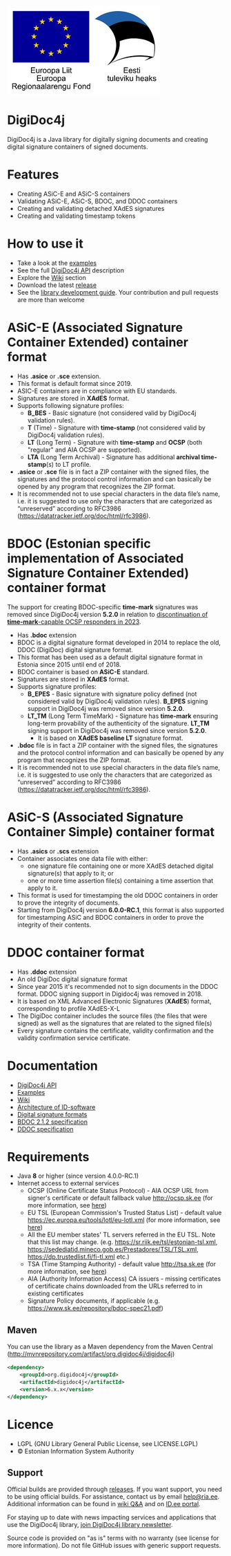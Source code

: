 ﻿![EU Regional Development Fund](digidoc4j/src/main/doc/resources/EL_Regionaalarengu_Fond_horisontaalne-vaike.jpg)

# DigiDoc4j
DigiDoc4j is a Java library for digitally signing documents and creating digital signature containers of signed documents.

# Features
* Creating ASiC-E and ASiC-S containers
* Validating ASiC-E, ASiC-S, BDOC, and DDOC containers
* Creating and validating detached XAdES signatures
* Creating and validating timestamp tokens

# How to use it
* Take a look at the [examples](https://github.com/open-eid/digidoc4j/wiki/Examples-of-using-it)
* See the full [DigiDoc4j API](http://open-eid.github.io/digidoc4j/) description
* Explore the [Wiki](https://github.com/open-eid/digidoc4j/wiki) section
* Download the latest [release](https://github.com/open-eid/digidoc4j/releases)
* See the [library development guide](https://github.com/open-eid/digidoc4j/wiki/Development). Your contribution and pull requests are more than welcome

# ASiC-E (Associated Signature Container Extended) container format
* Has **.asice** or **.sce** extension.
* This format is default format since 2019.
* ASIC-E containers are in compliance with EU standards.
* Signatures are stored in **XAdES** format.
* Supports following signature profiles:
  * **B_BES** - Basic signature (not considered valid by DigiDoc4j validation rules).
  * **T** (Time) - Signature with **time-stamp** (not considered valid by DigiDoc4j validation rules).
  * **LT** (Long Term) - Signature with **time-stamp** and **OCSP** (both "regular" and AIA OCSP are supported).
  * **LTA** (Long Term Archival) - Signature has additional **archival time-stamp**(s) to LT profile.
* **.asice** or **.sce** file is in fact a ZIP container with the signed files, the signatures and the protocol control information and can basically be opened by any program that recognizes the ZIP format.
* It is recommended not to use special characters in the data file’s name, i.e. it is suggested to use only the characters that are categorized as “unreserved” according to RFC3986 (https://datatracker.ietf.org/doc/html/rfc3986).

# BDOC (Estonian specific implementation of Associated Signature Container Extended) container format
The support for creating BDOC-specific **time-mark** signatures was removed since DigiDoc4j version **5.2.0** in relation to
[discontinuation of **time-mark**-capable OCSP responders in 2023](https://www.id.ee/en/article/ria-stops-supporting-the-creation-of-the-bdoc-tm-digital-signature-format-in-the-software-it-develops/).

* Has **.bdoc** extension
* BDOC is a digital signature format developed in 2014 to replace the old, DDOC (DigiDoc) digital signature format.
* This format has been used as a default digital signature format in Estonia since 2015 until end of 2018.
* BDOC container is based on **ASiC-E** standard.
* Signatures are stored in **XAdES** format.
* Supports signature profiles:
  * **B_EPES** - Basic signature with signature policy defined (not considered valid by DigiDoc4j validation rules).
    **B_EPES** signing support in DigiDoc4j was removed since version **5.2.0**.
  * **LT_TM** (Long Term TimeMark) - Signature has **time-mark** ensuring long-term provability of the authenticity of the signature.
    **LT_TM** signing support in DigiDoc4j was removed since version **5.2.0**.
    * It is based on **XAdES baseline LT** signature format.
* **.bdoc** file is in fact a ZIP container with the signed files, the signatures and the protocol control information and can basically be opened by any program that recognizes the ZIP format.
* It is recommended not to use special characters in the data file’s name, i.e. it is suggested to use only the characters that are categorized as “unreserved” according to RFC3986 (https://datatracker.ietf.org/doc/html/rfc3986).

# ASiC-S (Associated Signature Container Simple) container format
* Has **.asics** or **.scs** extension
* Container associates one data file with either:
  - one signature file containing one or more XAdES detached digital signature(s) that apply to it; or
  - one or more time assertion file(s) containing a time assertion that apply to it.
* This format is used for timestamping the old DDOC containers in order to prove the integrity of documents.
* Starting from DigiDoc4j version **6.0.0-RC.1**, this format is also supported for timestamping ASiC and BDOC
  containers in order to prove the integrity of their contents.

# DDOC container format
* Has **.ddoc** extension
* An old DigiDoc digital signature format
* Since year 2015 it's recommended not to sign documents in the DDOC format. DDOC signing support in Digidoc4j was removed in 2018.
* It is based on XML Advanced Electronic Signatures (**XAdES**) format, corresponding to  profile XAdES-X-L
* The DigiDoc container includes the source files (the files that were signed) as well as the signatures that are related to the signed file(s)
* Every signature contains the certificate, validity confirmation and the validity confirmation service certificate.

# Documentation
* [DigiDoc4j API](http://open-eid.github.io/digidoc4j/)
* [Examples](https://github.com/open-eid/digidoc4j/wiki/Examples-of-using-it)
* [Wiki](https://github.com/open-eid/digidoc4j/wiki)
* [Architecture of ID-software](http://open-eid.github.io/)
* [Digital signature formats](http://www.id.ee/index.php?id=36108)
* [BDOC 2.1.2 specification](https://www.id.ee/wp-content/uploads/2021/06/bdoc-spec212-eng.pdf)
* [DDOC specification](https://www.id.ee/wp-content/uploads/2020/08/digidoc_format_1.3.pdf)

# Requirements
* Java **8** or higher (since version 4.0.0-RC.1)
* Internet access to external services
  * OCSP (Online Certificate Status Protocol) - AIA OCSP URL from signer's certificate or default fallback value
    http://ocsp.sk.ee (for more information, see
    [here](https://github.com/open-eid/digidoc4j/wiki/Questions-&-Answers#usage-of-aia-ocsp-for-timestamp-based-asic-e-containers-since-release-310))
  * EU TSL (European Commission's Trusted Status List) - default value https://ec.europa.eu/tools/lotl/eu-lotl.xml (for
    more information, see [here](https://github.com/open-eid/digidoc4j/wiki/Examples-of-using-it#using-configuration))
  * All the EU member states' TL servers referred in the EU TSL. Note that this list may change.
    (e.g. https://sr.riik.ee/tsl/estonian-tsl.xml, https://sedediatid.mineco.gob.es/Prestadores/TSL/TSL.xml, https://dp.trustedlist.fi/fi-tl.xml etc.)
  * TSA (Time Stamping Authority) - default value http://tsa.sk.ee (for more information, see
    [here](https://github.com/open-eid/digidoc4j/wiki/Examples-of-using-it#using-configuration))
  * AIA (Authority Information Access) CA issuers - missing certificates of certificate chains downloaded from the URLs
    referred to in existing certificates
  * Signature Policy documents, if applicable (e.g. https://www.sk.ee/repository/bdoc-spec21.pdf)

## Maven
You can use the library as a Maven dependency from the Maven Central (http://mvnrepository.com/artifact/org.digidoc4j/digidoc4j)

```xml
<dependency>
	<groupId>org.digidoc4j</groupId>
	<artifactId>digidoc4j</artifactId>
	<version>6.x.x</version>
</dependency>
```

# Licence
* LGPL (GNU Library General Public License, see LICENSE.LGPL)
* © Estonian Information System Authority

## Support
Official builds are provided through [releases](https://github.com/open-eid/digidoc4j/releases).
If you want support, you need to be using official builds.
For assistance, contact us by email [help@ria.ee](mailto:help@ria.ee).
Additional information can be found in [wiki Q&A](https://github.com/open-eid/digidoc4j/wiki/Questions-&-Answers) and
on [ID.ee portal](https://www.id.ee/en/rubriik/digidoc-libraries/).

For staying up to date with news impacting services and applications that use the DigiDoc4j library,
[join DigiDoc4j library newsletter](https://www.id.ee/en/article/join-dd4j-library-newsletter/).

Source code is provided on "as is" terms with no warranty (see license for more information).
Do not file GitHub issues with generic support requests.
